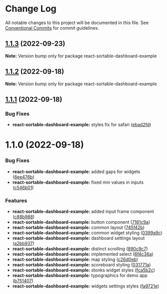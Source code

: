 # Change Log

All notable changes to this project will be documented in this file.
See [Conventional Commits](https://conventionalcommits.org) for commit guidelines.

## [1.1.3](https://github.com/dkonasov/react-sortable-dashboard/compare/react-sortable-dashboard-example@1.1.2...react-sortable-dashboard-example@1.1.3) (2022-09-23)

**Note:** Version bump only for package react-sortable-dashboard-example





## [1.1.2](https://github.com/dkonasov/react-sortable-dashboard/compare/react-sortable-dashboard-example@1.1.1...react-sortable-dashboard-example@1.1.2) (2022-09-18)

**Note:** Version bump only for package react-sortable-dashboard-example





## [1.1.1](https://github.com/dkonasov/react-sortable-dashboard/compare/react-sortable-dashboard-example@1.1.0...react-sortable-dashboard-example@1.1.1) (2022-09-18)


### Bug Fixes

* **react-sortable-dashboard-example:** styles fix for safari ([ebad2fd](https://github.com/dkonasov/react-sortable-dashboard/commit/ebad2fd2b55248847aa7a2719b2ef03875be01d1))





# 1.1.0 (2022-09-18)


### Bug Fixes

* **react-sortable-dashboard-example:** added gaps for widgets ([6ee476b](https://github.com/dkonasov/react-sortable-dashboard/commit/6ee476b80dd1299fddd6754241c8736bb0fbbe27))
* **react-sortable-dashboard-example:** fixed min values in inputs ([c546b01](https://github.com/dkonasov/react-sortable-dashboard/commit/c546b0134ec9df8a84bc5260ae415317d7877623))


### Features

* **react-sortable-dashboard-example:** added input frame component ([c88b988](https://github.com/dkonasov/react-sortable-dashboard/commit/c88b9883d552e78434dd784b9ad12e3cb3490918))
* **react-sortable-dashboard-example:** button component ([7181c9a](https://github.com/dkonasov/react-sortable-dashboard/commit/7181c9aab3baea12760f2e9db14455a36130362c))
* **react-sortable-dashboard-example:** common layout ([745f42b](https://github.com/dkonasov/react-sortable-dashboard/commit/745f42b506d51dd5d7b8c37afdf52fd53f81f753))
* **react-sortable-dashboard-example:** common widget styling ([0399a9c](https://github.com/dkonasov/react-sortable-dashboard/commit/0399a9c73fbea6d1bc779a3f112b6549051d538e))
* **react-sortable-dashboard-example:** dashboard settings layout ([a2bb937](https://github.com/dkonasov/react-sortable-dashboard/commit/a2bb937b39aa2d4a4162361b6689f2deba8f4fca))
* **react-sortable-dashboard-example:** distinct scrolling ([890c9c7](https://github.com/dkonasov/react-sortable-dashboard/commit/890c9c7100cbc33a47f89ef7d7171e127fab580b))
* **react-sortable-dashboard-example:** implemented select ([6f4c36a](https://github.com/dkonasov/react-sortable-dashboard/commit/6f4c36a94c2206cadcd0f5b730329e8be3bbde2d))
* **react-sortable-dashboard-example:** map styling ([c26d0eb](https://github.com/dkonasov/react-sortable-dashboard/commit/c26d0eb0d957be1b42a921127fa19e8b6f82d99f))
* **react-sortable-dashboard-example:** scoreboard styling ([031771a](https://github.com/dkonasov/react-sortable-dashboard/commit/031771a2e2145f311fd05c515c79a89e472e3940))
* **react-sortable-dashboard-example:** stonks widget styles ([fca5b2c](https://github.com/dkonasov/react-sortable-dashboard/commit/fca5b2c0d383e7a2151d192fc74f184100c60660))
* **react-sortable-dashboard-example:** typographics for demo app ([b751407](https://github.com/dkonasov/react-sortable-dashboard/commit/b7514079539ed849e18a1677f17937409b6ada8c))
* **react-sortable-dashboard-example:** widgets settings styles ([fa9721e](https://github.com/dkonasov/react-sortable-dashboard/commit/fa9721e26657eac8ec538e941b4deb0cb6158b46))
